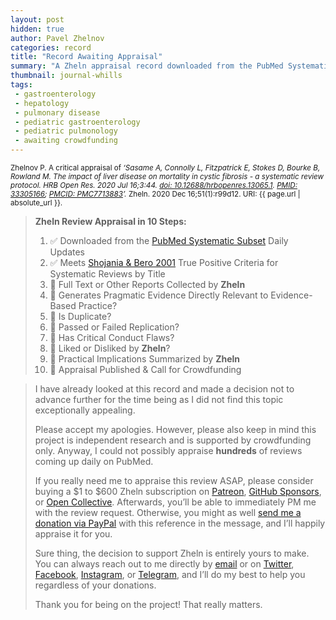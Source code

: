 ```yaml
---
layout: post
hidden: true
author: Pavel Zhelnov
categories: record
title: "Record Awaiting Appraisal"
summary: "A Zheln appraisal record downloaded from the PubMed Systematic Subset daily updates."
thumbnail: journal-whills
tags:
 - gastroenterology
 - hepatology
 - pulmonary disease
 - pediatric gastroenterology
 - pediatric pulmonology
 - awaiting crowdfunding
---
```


<small id="citation">Zhelnov P. A critical appraisal of _‘Sasame A, Connolly L, Fitzpatrick E, Stokes D, Bourke B, Rowland M. The impact of liver disease on mortality in cystic fibrosis - a systematic review protocol. HRB Open Res. 2020 Jul 16;3:44. [doi: 10.12688/hrbopenres.13065.1](https://doi.org/10.12688/hrbopenres.13065.1). [PMID: 33305166](https://pubmed.gov/33305166); [PMCID: PMC7713883](https://ncbi.nlm.nih.gov/pmc/PMC7713883)’._ Zheln. 2020 Dec 16;51(1):r99d12. URI: {{ page.url | absolute_url }}.</small>

> **Zheln Review Appraisal in 10 Steps:**
>
> 1. ✅ Downloaded from the [PubMed Systematic Subset](https://github.com/p1m-ortho/qs-global-ortho-search-queries/blob/global-sr-query/README.md) Daily Updates
> 2. ✅ Meets [Shojania & Bero 2001](https://www.researchgate.net/publication/11820967_Taking_Advantage_of_the_Explosion_of_Systematic_Reviews_An_Efficient_MEDLINE_Search_Strategy) True Positive Criteria for Systematic Reviews by Title
> 3. 🔄 Full Text or Other Reports Collected by **Zheln**
> 4. 🔄 Generates Pragmatic Evidence Directly Relevant to Evidence-Based Practice?
> 5. 🔄 Is Duplicate?
> 6. 🔄 Passed or Failed Replication?
> 7. 🔄 Has Critical Conduct Flaws?
> 8. 🔄 Liked or Disliked by **Zheln**?
> 9. 🔄 Practical Implications Summarized by **Zheln**
> 10. 🔄 Appraisal Published & Call for Crowdfunding

> I have already looked at this record and made a decision not to advance further for the time being as I did not find this topic exceptionally appealing.
>
> Please accept my apologies. However, please also keep in mind this project is independent research and is supported by crowdfunding only. Anyway, I could not possibly appraise **hundreds** of reviews coming up daily on PubMed.
> 
> If you really need me to appraise this review ASAP, please consider buying a $1 to $600 Zheln subscription on [Patreon](https://patreon.com/zheln), [GitHub Sponsors](https://github.com/sponsors/drzhelnov), or [Open Collective](https://opencollective.com/zheln). Afterwards, you’ll be able to immediately PM me with the review request. Otherwise, you might as well [send me a donation via PayPal](https://paypal.me/pjelnov) with this reference in the message, and I’ll happily appraise it for you.
> 
> Sure thing, the decision to support Zheln is entirely yours to make. You can always reach out to me directly by [email](mailto:pavel@zheln.com) or on [Twitter](https://twitter.com/drzhelnov), [Facebook](https://facebook.com/drzhelnov), [Instagram](https://instagram.com/igzheln), or [Telegram](https://t.me/drzhelnov), and I’ll do my best to help you regardless of your donations.
> 
> Thank you for being on the project! That really matters.
